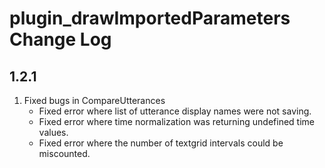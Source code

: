 # plugin_drawImportedParameters Change Log

## 1.2.1
1. Fixed bugs in CompareUtterances
    * Fixed error where list of utterance display names were not saving.
    * Fixed error where time normalization was returning undefined time values.
    * Fixed error where the number of textgrid intervals could be miscounted.
